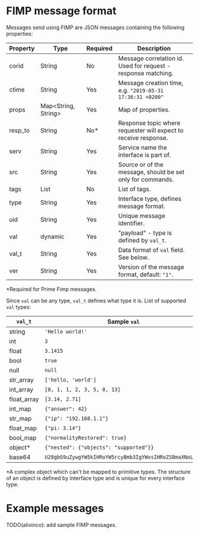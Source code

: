 # FIMP message format 

Messages send using FIMP are JSON messages containing the following properties:

Property | Type                | Required | Description               
---------|---------------------|----------|------------
corid    | String              | No       | Message correlation id. Used for request - response matching.
ctime    | String              | Yes      | Message creation time, e.g. `"2019-05-31 17:36:31 +0200"`
props    | Map<String, String> | Yes      | Map of properties.
resp_to  | String              | No*      | Response topic where requester will expect to receive response.
serv     | String              | Yes      | Service name the interface is part of.
src      | String              | Yes      | Source or of the message, should be set only for commands.
tags     | List<String>        | No       | List of tags.
type     | String              | Yes      | Interface type, defines message format.
uid      | String              | Yes      | Unique message identifier.
val      | dynamic             | Yes      | "payload" - type is defined by `val_t`.
val_t    | String              | Yes      | Data format of `val` field. See below.
ver      | String              | Yes      | Version of the message format, default: `"1"`.

\*Required for Prime Fimp messages.

Since `val` can be any type, `val_t` defines what type it is. List of supported `val` types: 

`val_t`     | Sample `val`
------------|-------------
string      | `'Hello world!'`
int         | `3`
float       | `3.1415`
bool        | `true`
null        | `null`
str_array   | `['hello, 'world']`
int_array   | `[0, 1, 1, 2, 3, 5, 8, 13]`
float_array | `[3.14, 2.71]`
int_map     | `{"answer": 42}`
str_map     | `{"ip": "192.168.1.1"}`
float_map   | `{"pi: 3.14"}`
bool_map    | `{"normalityRestored": true}`
object*     | `{"nested": {"objects": "supported"}}`
base64      | `U28gbG9uZywgYW5kIHRoYW5rcyBmb3IgYWxsIHRoZSBmaXNoLg==`

\*A complex object which can't be mapped to primitive types. The structure of an object is defined by interface type and is unique for every interface type. 

# Example messages

TODO(alivinco): add sample FIMP messages.
